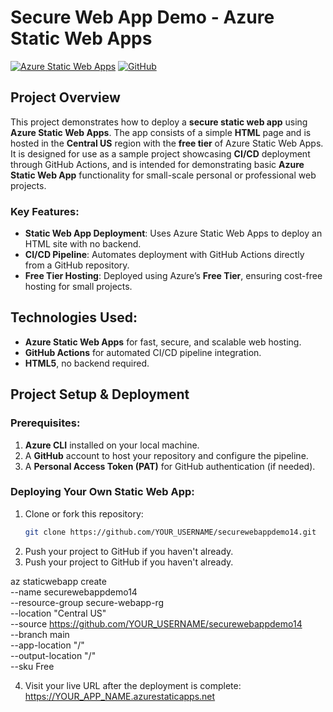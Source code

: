 # Secure Web App Demo - Azure Static Web Apps

[![Azure Static Web Apps](https://img.shields.io/badge/Azure%20Static%20Web%20Apps-Free-blue)](https://azure.microsoft.com/en-us/services/app-service/static/)
[![GitHub](https://img.shields.io/github/license/YOUR_USERNAME/securewebappdemo14)](https://github.com/YOUR_USERNAME/securewebappdemo14/blob/main/LICENSE)

## Project Overview

This project demonstrates how to deploy a **secure static web app** using **Azure Static Web Apps**. The app consists of a simple **HTML** page and is hosted in the **Central US** region with the **free tier** of Azure Static Web Apps. It is designed for use as a sample project showcasing **CI/CD** deployment through GitHub Actions, and is intended for demonstrating basic **Azure Static Web App** functionality for small-scale personal or professional web projects.

### Key Features:
- **Static Web App Deployment**: Uses Azure Static Web Apps to deploy an HTML site with no backend.
- **CI/CD Pipeline**: Automates deployment with GitHub Actions directly from a GitHub repository.
- **Free Tier Hosting**: Deployed using Azure’s **Free Tier**, ensuring cost-free hosting for small projects.

## Technologies Used:
- **Azure Static Web Apps** for fast, secure, and scalable web hosting.
- **GitHub Actions** for automated CI/CD pipeline integration.
- **HTML5**, no backend required.

## Project Setup & Deployment

### Prerequisites:
1. **Azure CLI** installed on your local machine.
2. A **GitHub** account to host your repository and configure the pipeline.
3. A **Personal Access Token (PAT)** for GitHub authentication (if needed).

### Deploying Your Own Static Web App:

1. Clone or fork this repository:
   ```bash
   git clone https://github.com/YOUR_USERNAME/securewebappdemo14.git
2. Push your project to GitHub if you haven't already.
3. Push your project to GitHub if you haven't already.

az staticwebapp create \
  --name securewebappdemo14 \
  --resource-group secure-webapp-rg \
  --location "Central US" \
  --source https://github.com/YOUR_USERNAME/securewebappdemo14 \
  --branch main \
  --app-location "/" \
  --output-location "/" \
  --sku Free

4. Visit your live URL after the deployment is complete:
https://YOUR_APP_NAME.azurestaticapps.net
